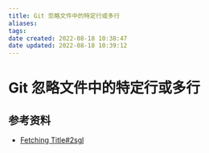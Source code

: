 ```yaml
---
title: Git 忽略文件中的特定行或多行
aliases: 
tags: 
date created: 2022-08-18 10:38:47
date updated: 2022-08-18 10:39:12
---
```


# Git 忽略文件中的特定行或多行

## 参考资料

- [Fetching Title#2sgl](https://blog.csdn.net/bekind2010/article/details/80024235)
